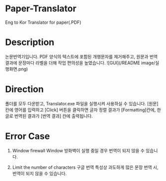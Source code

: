 # Paper-Translator
Eng to Kor Translator for paper(.PDF)

# Description
논문번역기입니다. PDF 양식의 텍스트에 포함된 개행문자를 제거해주고, 원문과 번역 결과에 문장마다 라벨을 더해 작업 편의성을 높였습니다.
![GUI](/README image/실행화면.png)


# Direction
폴더를 모두 다운받고, Translator.exe 파일을 실행시켜 사용하실 수 있습니다. [원문] 칸에 영어를 입력하고 [Click] 버튼을 클릭하면 글자 정렬 결과가 [Formatting]칸에, 한글로 번역된 결과가 [번역 결과] 칸에 출력됩니다.


# Error Case
1) Window firewall
Window 방화벽이 실행 중일 경우 번역이 되지 않을 수 있습니다.

2) Limit the number of characters
구글 번역 특성상 과도하게 많은 문장 번역 시, 번역이 되지 않을 수 있습니다.
